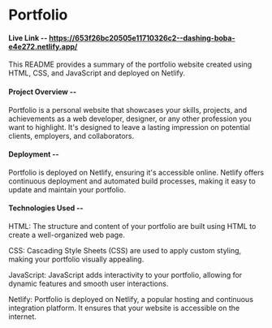 # Portfolio
#### Live Link -- https://653f26bc20505e11710326c2--dashing-boba-e4e272.netlify.app/ 
This README provides a summary of the portfolio website created using HTML, CSS, and JavaScript and deployed on Netlify.
#### Project Overview -- 
Portfolio is a personal website that showcases your skills, projects, and achievements as a web developer, designer, or any other profession you want to highlight. It's designed to leave a lasting impression on potential clients, employers, and collaborators.
#### Deployment -- 
Portfolio is deployed on Netlify, ensuring it's accessible online. Netlify offers continuous deployment and automated build processes, making it easy to update and maintain your portfolio.
#### Technologies Used -- 
HTML: The structure and content of your portfolio are built using HTML to create a well-organized web page.

CSS: Cascading Style Sheets (CSS) are used to apply custom styling, making your portfolio visually appealing.

JavaScript: JavaScript adds interactivity to your portfolio, allowing for dynamic features and smooth user interactions.

Netlify: Portfolio is deployed on Netlify, a popular hosting and continuous integration platform. It ensures that your website is accessible on the internet.
